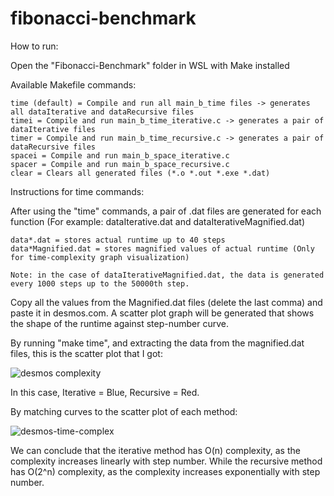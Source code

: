 # fibonacci-benchmark

How to run:

Open the "Fibonacci-Benchmark" folder in WSL with Make installed

Available Makefile commands:
    
    time (default) = Compile and run all main_b_time files -> generates all dataIterative and dataRecursive files
    timei = Compile and run main_b_time_iterative.c -> generates a pair of dataIterative files
    timer = Compile and run main_b_time_recursive.c -> generates a pair of dataRecursive files
    spacei = Compile and run main_b_space_iterative.c
    spacer = Compile and run main_b_space_recursive.c
    clear = Clears all generated files (*.o *.out *.exe *.dat)
    
    
Instructions for time commands:

After using the "time" commands, a pair of .dat files are generated for each function
(For example: dataIterative.dat and dataIterativeMagnified.dat)
    
    data*.dat = stores actual runtime up to 40 steps
    data*Magnified.dat = stores magnified values of actual runtime (Only for time-complexity graph visualization)
    
    Note: in the case of dataIterativeMagnified.dat, the data is generated every 1000 steps up to the 50000th step.
    
Copy all the values from the Magnified.dat files (delete the last comma) and paste it in desmos.com. A scatter plot graph will be generated that shows the shape of the runtime against step-number curve.
    
By running "make time", and extracting the data from the magnified.dat files, this is the scatter plot that I got:


![desmos complexity](https://user-images.githubusercontent.com/114067350/203760893-b5481804-7e9c-451c-bc2f-414e4d579598.png)

In this case, Iterative = Blue,  Recursive = Red.


By matching curves to the scatter plot of each method:

![desmos-time-complex](https://user-images.githubusercontent.com/114067350/203910421-890cf6ba-5d34-4824-91ea-b0c5d1ddde50.png)


We can conclude that the iterative method has O(n) complexity, as the complexity increases linearly with step number. 
While the recursive method has O(2^n) complexity, as the complexity increases exponentially with step number.
